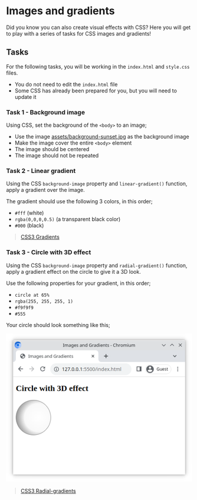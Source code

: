 # Images and gradients

Did you know you can also create visual effects with CSS? Here you will get to play with a series of tasks for CSS images and gradients!

## Tasks

For the following tasks, you will be working in the `index.html` and `style.css` files.

- You do not need to edit the `index.html` file
- Some CSS has already been prepared for you, but you will need to update it

### Task 1 - Background image

Using CSS, set the background of the `<body>` to an image;

- Use the image [assets/background-sunset.jpg](assets/background-sunset.jpg) as the background image
- Make the image cover the entire `<body>` element
- The image should be centered
- The image should not be repeated

### Task 2 - Linear gradient

Using the CSS `background-image` property and `linear-gradient()` function, apply a gradient over the image.

The gradient should use the following 3 colors, in this order;

- `#fff` (white)
- `rgba(0,0,0,0.5)` (a transparent black color)
- `#000` (black)

> [CSS3 Gradients](https://css-tricks.com/css3-gradients/)

### Task 3 - Circle with 3D effect

Using the CSS `background-image` property and `radial-gradient()` function, apply a gradient effect on the circle to give it a 3D look.

Use the following properties for your gradient, in this order;

- `circle at 65%`
- `rgba(255, 255, 255, 1)`
- `#f9f9f9`
- `#555`

Your circle should look something like this;

![Circle with 3D effect](assets/3d-circle.png)

> [CSS3 Radial-gradients](https://css-tricks.com/css3-gradients/#aa-radial-gradients)
